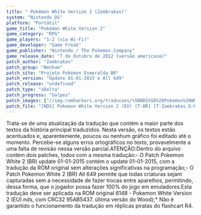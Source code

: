 ```yaml
---
title: " Pokémon White Version 2 (Zambrakas)"
system: "Nintendo DS"
platform: "Portátil"
game_title: "Pokémon White Version 2"
game_category: "RPG"
game_players: "1-2 (via Wi-Fi)"
game_developer: "Game Freak"
game_publisher: "Nintendo / The Pokemon Company"
game_release_date: "7 de Outubro de 2012 (versão americana)"
patch_author: "Zambrakas"
patch_group: "Nenhum"
patch_site: "Projeto Pokémon Esmeralda BR"
patch_version: "Update 01-01-2015 e All 649"
patch_release: "undefined"
patch_type: "xDelta"
patch_progress: "Golpes"
patch_images: ["//img.romhackers.org/traducoes/%5BNDS%5D%20Pokemon%20White%20Version%202%20-%20Zambrakas%20-%201.png","//img.romhackers.org/traducoes/%5BNDS%5D%20Pokemon%20White%20Version%202%20-%20Zambrakas%20-%20update1%20-%202.png","//img.romhackers.org/traducoes/%5BNDS%5D%20Pokemon%20White%20Version%202%20-%20Zambrakas%20-%20update1%20-%203.png"]
patch_file: "[NDS] Pokemon White Version 2 (EU) [T-BR] [T-Zambrakas G-Nenhum] [V-01-01-2015 A-2015].rar"
---
```

Trata-se de uma atualização da tradução que contém a maior parte dos textos da história principal traduzidos. Nesta versão, os textos estão acentuados e, aparentemente, poucos ou nenhum gráfico foi editado até o momento. Percebe-se alguns erros ortográficos no texto, provavelmente a uma falta de revisão nessa versão parcial.ATENÇÃO:Dentro do arquivo contém dois patches, todos com a mesma tradução:- O Patch Pokemon White 2 (BR) update 01-01-2015 contém o update 01-01-2015, com a tradução da ROM original sem alterações significativas na programação;- O Patch Pokemon White 2 (BR) All 649 permite que todas criaturas sejam capturadas sem a necessidade de fazer trocas entre aparelhos, permitindo, dessa forma, que o jogador possa fazer 100% do jogo em emuladores.Esta tradução deve ser aplicada na ROM original 6148 - Pokemon White Version 2 (EU).nds, com CRC32 95AB5437. última versão do Wood);* Não é garantido o funcionamento da tradução em réplicas piratas do flashcart R4.